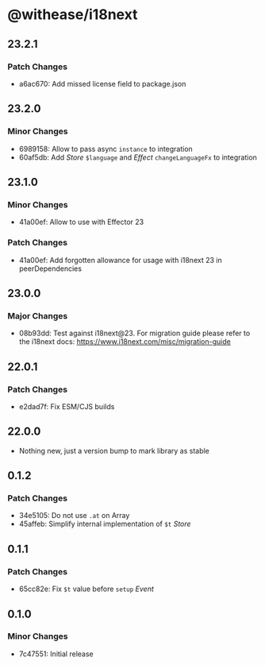 # @withease/i18next

## 23.2.1

### Patch Changes

- a6ac670: Add missed license field to package.json

## 23.2.0

### Minor Changes

- 6989158: Allow to pass async `instance` to integration
- 60af5db: Add _Store_ `$language` and _Effect_ `changeLanguageFx` to integration

## 23.1.0

### Minor Changes

- 41a00ef: Allow to use with Effector 23

### Patch Changes

- 41a00ef: Add forgotten allowance for usage with i18next 23 in peerDependencies

## 23.0.0

### Major Changes

- 08b93dd: Test against i18next@23. For migration guide please refer to the i18next docs: https://www.i18next.com/misc/migration-guide

## 22.0.1

### Patch Changes

- e2dad7f: Fix ESM/CJS builds

## 22.0.0

- Nothing new, just a version bump to mark library as stable

## 0.1.2

### Patch Changes

- 34e5105: Do not use `.at` on Array
- 45affeb: Simplify internal implementation of `$t` _Store_

## 0.1.1

### Patch Changes

- 65cc82e: Fix `$t` value before `setup` _Event_

## 0.1.0

### Minor Changes

- 7c47551: Initial release
